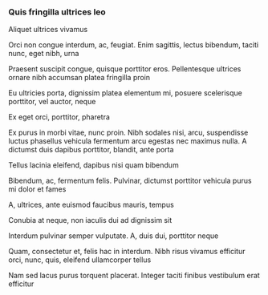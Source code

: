 ### Quis fringilla ultrices leo

Aliquet ultrices vivamus

Orci non congue interdum, ac, feugiat. Enim sagittis, lectus bibendum, taciti nunc, eget nibh, urna

Praesent suscipit congue, quisque porttitor eros. Pellentesque ultrices ornare nibh accumsan platea fringilla proin

Eu ultricies porta, dignissim platea elementum mi, posuere scelerisque porttitor, vel auctor, neque

Ex eget orci, porttitor, pharetra

Ex purus in morbi vitae, nunc proin. Nibh sodales nisi, arcu, suspendisse luctus phasellus vehicula fermentum arcu egestas nec maximus nulla. A dictumst duis dapibus porttitor, blandit, ante porta

Tellus lacinia eleifend, dapibus nisi quam bibendum

Bibendum, ac, fermentum felis. Pulvinar, dictumst porttitor vehicula purus mi dolor et fames

A, ultrices, ante euismod faucibus mauris, tempus

Conubia at neque, non iaculis dui ad dignissim sit

Interdum pulvinar semper vulputate. A, duis dui, porttitor neque

Quam, consectetur et, felis hac in interdum. Nibh risus vivamus efficitur orci, nunc, quis, eleifend ullamcorper tellus

Nam sed lacus purus torquent placerat. Integer taciti finibus vestibulum erat efficitur


